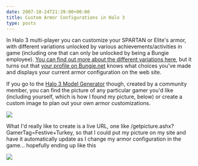 ```yaml
---
date: 2007-10-24T21:39:00+00:00
title: Custom Armor Configurations in Halo 3
type: posts
---
```

In Halo 3 multi-player you can customize your SPARTAN or Elite's armor, with different variations unlocked by various achievements/activities in game (including one that can only be unlocked by being a Bungie employee). [You can find out more about the different variations here](http://halo.wikia.com/wiki/Armor_Permutations), but it turns out that [your profile on Bungie.net](http://www.bungie.net/Stats/Halo3/Default.aspx?player=Festive%20Turkey) knows what choices you've made and displays your current armor configuration on the web site.

If you go to the [Halo 3 Model Generator](http://www.zaamit.com/h3-model-generator/) though, created by a community member, you can find the picture of any particular gamer you'd like (including yourself, which is how I found my picture, below) or create a custom image to plan out your own armor customizations.

 ![](http://www.bungie.net/Stats/Halo3/PlayerModel.ashx?p1=0&p2=1&p3=1&p4=1&p5=1&p6=3&p7=0&p8=3)

What I'd really like to create is a live URL, one like /getpicture.ashx?GamerTag=Festive+Turkey, so that I could put my picture on my site and have it automatically update as I change my armor configuration in the game... hopefully ending up like this

![](http://www.bungie.net/Stats/Halo3/PlayerModel.ashx?p1=0&p2=5&p3=5&p4=5&p5=7&p6=3&p7=0&p8=3)
